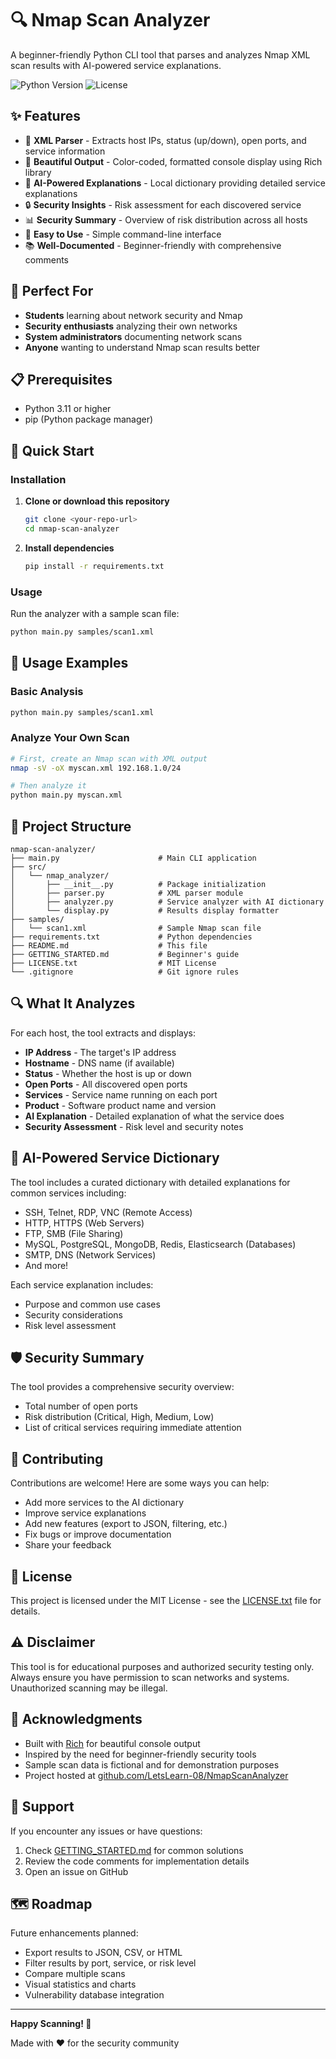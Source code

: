 # 🔍 Nmap Scan Analyzer

A beginner-friendly Python CLI tool that parses and analyzes Nmap XML scan results with AI-powered service explanations.

![Python Version](https://img.shields.io/badge/python-3.11%2B-blue)
![License](https://img.shields.io/badge/license-MIT-green)

## ✨ Features

- 📄 **XML Parser** - Extracts host IPs, status (up/down), open ports, and service information
- 🎨 **Beautiful Output** - Color-coded, formatted console display using Rich library
- 🤖 **AI-Powered Explanations** - Local dictionary providing detailed service explanations
- 🔒 **Security Insights** - Risk assessment for each discovered service
- 📊 **Security Summary** - Overview of risk distribution across all hosts
- 🚀 **Easy to Use** - Simple command-line interface
- 📚 **Well-Documented** - Beginner-friendly with comprehensive comments

## 🎯 Perfect For

- **Students** learning about network security and Nmap
- **Security enthusiasts** analyzing their own networks
- **System administrators** documenting network scans
- **Anyone** wanting to understand Nmap scan results better

## 📋 Prerequisites

- Python 3.11 or higher
- pip (Python package manager)

## 🚀 Quick Start

### Installation

1. **Clone or download this repository**
   ```bash
   git clone <your-repo-url>
   cd nmap-scan-analyzer
   ```

2. **Install dependencies**
   ```bash
   pip install -r requirements.txt
   ```

### Usage

Run the analyzer with a sample scan file:

```bash
python main.py samples/scan1.xml
```

## 📖 Usage Examples

### Basic Analysis
```bash
python main.py samples/scan1.xml
```

### Analyze Your Own Scan
```bash
# First, create an Nmap scan with XML output
nmap -sV -oX myscan.xml 192.168.1.0/24

# Then analyze it
python main.py myscan.xml
```

## 📁 Project Structure

```
nmap-scan-analyzer/
├── main.py                      # Main CLI application
├── src/
│   └── nmap_analyzer/
│       ├── __init__.py          # Package initialization
│       ├── parser.py            # XML parser module
│       ├── analyzer.py          # Service analyzer with AI dictionary
│       └── display.py           # Results display formatter
├── samples/
│   └── scan1.xml                # Sample Nmap scan file
├── requirements.txt             # Python dependencies
├── README.md                    # This file
├── GETTING_STARTED.md           # Beginner's guide
├── LICENSE.txt                  # MIT License
└── .gitignore                   # Git ignore rules
```

## 🔍 What It Analyzes

For each host, the tool extracts and displays:

- **IP Address** - The target's IP address
- **Hostname** - DNS name (if available)
- **Status** - Whether the host is up or down
- **Open Ports** - All discovered open ports
- **Services** - Service name running on each port
- **Product** - Software product name and version
- **AI Explanation** - Detailed explanation of what the service does
- **Security Assessment** - Risk level and security notes

## 🤖 AI-Powered Service Dictionary

The tool includes a curated dictionary with detailed explanations for common services including:

- SSH, Telnet, RDP, VNC (Remote Access)
- HTTP, HTTPS (Web Servers)
- FTP, SMB (File Sharing)
- MySQL, PostgreSQL, MongoDB, Redis, Elasticsearch (Databases)
- SMTP, DNS (Network Services)
- And more!

Each service explanation includes:
- Purpose and common use cases
- Security considerations
- Risk level assessment

## 🛡️ Security Summary

The tool provides a comprehensive security overview:
- Total number of open ports
- Risk distribution (Critical, High, Medium, Low)
- List of critical services requiring immediate attention


## 🤝 Contributing

Contributions are welcome! Here are some ways you can help:

- Add more services to the AI dictionary
- Improve service explanations
- Add new features (export to JSON, filtering, etc.)
- Fix bugs or improve documentation
- Share your feedback

## 📝 License

This project is licensed under the MIT License - see the [LICENSE.txt](LICENSE.txt) file for details.

## ⚠️ Disclaimer

This tool is for educational purposes and authorized security testing only. Always ensure you have permission to scan networks and systems. Unauthorized scanning may be illegal.

## 🙏 Acknowledgments

- Built with [Rich](https://github.com/Textualize/rich) for beautiful console output  
- Inspired by the need for beginner-friendly security tools  
- Sample scan data is fictional and for demonstration purposes  
- Project hosted at [github.com/LetsLearn-08/NmapScanAnalyzer](https://github.com/LetsLearn-08/NmapScanAnalyzer)


## 📧 Support

If you encounter any issues or have questions:
1. Check [GETTING_STARTED.md](GETTING_STARTED.md) for common solutions
2. Review the code comments for implementation details
3. Open an issue on GitHub

## 🗺️ Roadmap

Future enhancements planned:
- Export results to JSON, CSV, or HTML
- Filter results by port, service, or risk level
- Compare multiple scans
- Visual statistics and charts
- Vulnerability database integration

---

**Happy Scanning! 🚀**

Made with ❤️ for the security community
